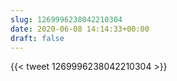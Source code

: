 ```yaml
---
slug: 1269996238042210304
date: 2020-06-08 14:14:33+00:00
draft: false
---
```


{{< tweet 1269996238042210304 >}}
